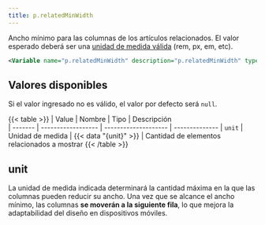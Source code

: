 ```yaml
---
title: p.relatedMinWidth
---
```


Ancho mínimo para las columnas de los artículos relacionados. El valor esperado deberá ser una [unidad de medida válida](https://lenguajecss.com/css/unidades-css/que-son/) (rem, px, em, etc).

```xml
<Variable name="p.relatedMinWidth" description="p.relatedMinWidth" type="string" value="8rem"/>
```

## Valores disponibles

Si el valor ingresado no es válido, el valor por defecto será `null`.

{{< table >}}
| Value   | Nombre             | Tipo                 | Descripción   
| ------- | ------------------ | -------------------- | --------------
| `unit`  | Unidad de medida  | {{< data "{unit}" >}}  | Cantidad de elementos relacionados a mostrar
{{< /table >}}


## unit

La unidad de medida indicada determinará la cantidad máxima en la que las columnas pueden reducir su ancho. Una vez que se alcance el ancho mínimo, las columnas **se moverán a la siguiente fila**, lo que mejora la adaptabilidad del diseño en dispositivos móviles.